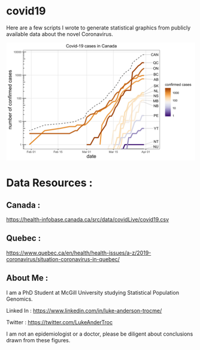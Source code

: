 # covid19
Here are a few scripts I wrote to generate statistical graphics from publicly available data about the novel Coronavirus.


![Covid19 in Canada](https://github.com/LukeAndersonTrocme/covid19/blob/master/figures/Canada_Covid_2020-March-31.jpg?raw=true)

# Data Resources : 

## Canada : 
https://health-infobase.canada.ca/src/data/covidLive/covid19.csv

## Quebec : 
https://www.quebec.ca/en/health/health-issues/a-z/2019-coronavirus/situation-coronavirus-in-quebec/

## About Me :
I am a PhD Student at McGill University studying Statistical Population Genomics. 

Linked In : https://www.linkedin.com/in/luke-anderson-trocme/

Twitter : https://twitter.com/LukeAnderTroc

I am not an epidemiologist or a doctor, please be diligent about conclusions drawn from these figures.
